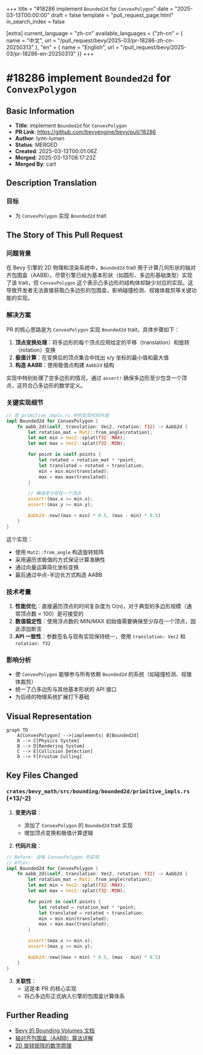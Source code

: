 +++
title = "#18286 implement `Bounded2d` for `ConvexPolygon`"
date = "2025-03-13T00:00:00"
draft = false
template = "pull_request_page.html"
in_search_index = false

[extra]
current_language = "zh-cn"
available_languages = {"zh-cn" = { name = "中文", url = "/pull_request/bevy/2025-03/pr-18286-zh-cn-20250313" }, "en" = { name = "English", url = "/pull_request/bevy/2025-03/pr-18286-en-20250313" }}
+++

# #18286 implement `Bounded2d` for `ConvexPolygon`

## Basic Information
- **Title**: implement `Bounded2d` for `ConvexPolygon`
- **PR Link**: https://github.com/bevyengine/bevy/pull/18286
- **Author**: lynn-lumen
- **Status**: MERGED
- **Created**: 2025-03-13T00:01:06Z
- **Merged**: 2025-03-13T08:17:23Z
- **Merged By**: cart

## Description Translation
### 目标
- 为 `ConvexPolygon` 实现 `Bounded2d` trait

## The Story of This Pull Request

### 问题背景
在 Bevy 引擎的 2D 物理和渲染系统中，`Bounded2d` trait 用于计算几何形状的轴对齐包围盒（AABB）。尽管引擎已经为基本形状（如圆形、多边形基础类型）实现了该 trait，但 `ConvexPolygon` 这个表示凸多边形的结构体却缺少对应的实现。这导致开发者无法直接获取凸多边形的包围盒，影响碰撞检测、视锥体裁剪等关键功能的实现。

### 解决方案
PR 的核心思路是为 `ConvexPolygon` 实现 `Bounded2d` trait，具体步骤如下：

1. **顶点变换处理**：将多边形的每个顶点应用给定的平移（translation）和旋转（rotation）变换
2. **极值计算**：在变换后的顶点集合中找出 x/y 坐标的最小值和最大值
3. **构造 AABB**：使用极值点构建 `Aabb2d` 结构

实现中特别处理了空多边形的情况，通过 `assert!` 确保多边形至少包含一个顶点，这符合凸多边形的数学定义。

### 关键实现细节
```rust
// 在 primitive_impls.rs 中的实现代码片段
impl Bounded2d for ConvexPolygon {
    fn aabb_2d(&self, translation: Vec2, rotation: f32) -> Aabb2d {
        let rotation_mat = Mat2::from_angle(rotation);
        let mut min = Vec2::splat(f32::MAX);
        let mut max = Vec2::splat(f32::MIN);

        for point in &self.points {
            let rotated = rotation_mat * *point;
            let translated = rotated + translation;
            min = min.min(translated);
            max = max.max(translated);
        }

        // 确保至少存在一个顶点
        assert!(max.x >= min.x);
        assert!(max.y >= min.y);

        Aabb2d::new((max + min) * 0.5, (max - min) * 0.5)
    }
}
```
这个实现：
- 使用 `Mat2::from_angle` 构造旋转矩阵
- 采用遍历求极值的方式保证计算准确性
- 通过向量运算简化坐标变换
- 最后通过中点-半边长方式构造 AABB

### 技术考量
1. **性能优化**：直接遍历顶点的时间复杂度为 O(n)，对于典型的多边形规模（通常顶点数 < 100）是可接受的
2. **数值稳定性**：使用浮点数的 MIN/MAX 初始值需要确保至少存在一个顶点，因此添加断言
3. **API 一致性**：参数签名与现有实现保持统一，使用 `translation: Vec2` 和 `rotation: f32`

### 影响分析
- 使 `ConvexPolygon` 能够参与所有依赖 `Bounded2d` 的系统（如碰撞检测、视锥体裁剪）
- 统一了凸多边形与其他基本形状的 API 接口
- 为后续的物理系统扩展打下基础

## Visual Representation

```mermaid
graph TD
    A[ConvexPolygon] -->|implements| B[Bounded2d]
    B --> C[Physics System]
    B --> D[Rendering System]
    C --> E[Collision Detection]
    D --> F[Frustum Culling]
```

## Key Files Changed

### `crates/bevy_math/src/bounding/bounded2d/primitive_impls.rs` (+13/-2)
1. **变更内容**：
   - 添加了 `ConvexPolygon` 的 `Bounded2d` trait 实现
   - 增加顶点变换和极值计算逻辑

2. **代码片段**：
```rust
// Before: 没有 ConvexPolygon 的实现
// After:
impl Bounded2d for ConvexPolygon {
    fn aabb_2d(&self, translation: Vec2, rotation: f32) -> Aabb2d {
        let rotation_mat = Mat2::from_angle(rotation);
        let mut min = Vec2::splat(f32::MAX);
        let mut max = Vec2::splat(f32::MIN);

        for point in &self.points {
            let rotated = rotation_mat * *point;
            let translated = rotated + translation;
            min = min.min(translated);
            max = max.max(translated);
        }

        assert!(max.x >= min.x);
        assert!(max.y >= min.y);

        Aabb2d::new((max + min) * 0.5, (max - min) * 0.5)
    }
}
```

3. **关联性**：
   - 这是本 PR 的核心实现
   - 将凸多边形正式纳入引擎的包围盒计算体系

## Further Reading
- [Bevy 的 Bounding Volumes 文档](https://bevyengine.org/learn/book/features/bounding-volumes/)
- [轴对齐包围盒（AABB）算法详解](https://en.wikipedia.org/wiki/Minimum_bounding_box#Axis-aligned_minimum_bounding_box)
- [2D 旋转矩阵的数学原理](https://en.wikipedia.org/wiki/Rotation_matrix#In_two_dimensions)